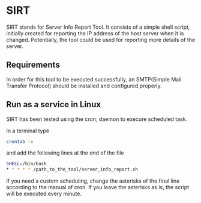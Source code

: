 # SIRT

SIRT stands for Server Info Report Tool.
It consists of a simple shell script, initially created for reporting the IP address of the host server when it is changed.
Potentially, the tool could be used for reporting more details of the server.


## Requirements

In order for this tool to be executed successfully, an SMTP(Simple Mail Transfer Protocol) should be installed and configured properly.


## Run as a service in Linux

SIRT has been tested using the cron; daemon to execure scheduled task.

In a terminal type

```sh
crontab -e
```

and add the following lines at the end of the file

```sh
SHELL=/bin/bash
* * * * * /path_to_the_tool/server_info_report.sh
```

If you need a custom scheduling, change the asterisks of the final line according to the manual of cron. If you leave the asterisks as is, the script will be executed every minute.








